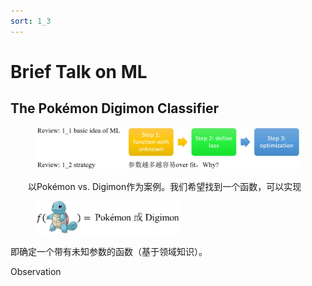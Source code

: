 ```yaml
---
sort: 1_3
---
```


# Brief Talk on ML

## The Pokémon Digimon Classifier

<figure><img src="./images/1/49.JPG" width=630px></figure>

&emsp;&emsp;以Pokémon vs. Digimon作为案例。我们希望找到一个函数，可以实现

<figure><img src="./images/1/50.JPG" width=230px></figure>

即确定一个带有未知参数的函数（基于领域知识）。

Observation





<!-- 蓝 -->
<b><font color="#3399ff"></font></b>
<!-- 绿 --><!-- #33cc00 -->
<b><font color="#00B050"></font></b>
<!-- 橙 -->
<b><font color="#FF4500"></font></b>